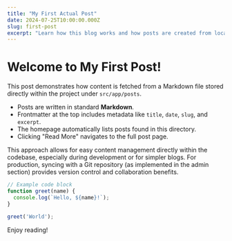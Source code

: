 ```yaml
---
title: "My First Actual Post"
date: 2024-07-25T10:00:00.000Z
slug: first-post
excerpt: "Learn how this blog works and how posts are created from local files."
---
```


# Welcome to My First Post!

This post demonstrates how content is fetched from a Markdown file stored directly within the project under `src/app/posts`.

- Posts are written in standard **Markdown**.
- Frontmatter at the top includes metadata like `title`, `date`, `slug`, and `excerpt`.
- The homepage automatically lists posts found in this directory.
- Clicking "Read More" navigates to the full post page.

This approach allows for easy content management directly within the codebase, especially during development or for simpler blogs. For production, syncing with a Git repository (as implemented in the admin section) provides version control and collaboration benefits.

```javascript
// Example code block
function greet(name) {
  console.log(`Hello, ${name}!`);
}

greet('World');
```

Enjoy reading!
